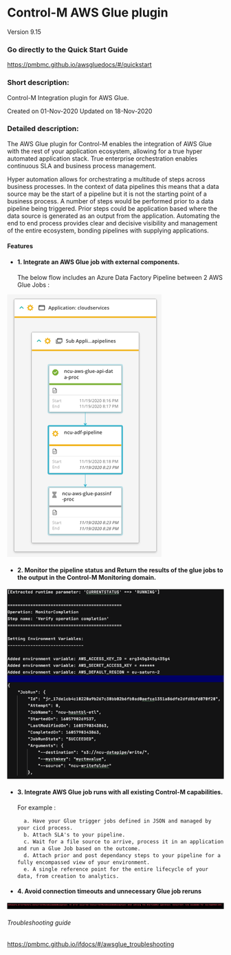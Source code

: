 # Control-M AWS Glue plugin
Version 9.15

### Go directly to the Quick Start Guide
https://pmbmc.github.io/awsgluedocs/#/quickstart

### Short description:
Control-M Integration plugin for AWS Glue.

Created on 01-Nov-2020
Updated on 18-Nov-2020
 
### Detailed description:

The AWS Glue plugin for Control-M enables the integration of AWS Glue with the rest of your application 
ecosystem, allowing for a true hyper automated application stack. True enterprise orchestration enables continuous SLA and business
process management.



Hyper automation allows for orchestrating a multitude of steps across business processes. In the context of data pipelines
this means that a data source may be the start of a pipeline but it is not the starting point of a business process.
A number of steps would be performed prior to a data pipeline being triggered. Prior steps could be application based where the data 
source is generated as an output from the application. Automating the end to end process provides clear and decisive 
visibility and management of the entire ecosystem, bonding pipelines with supplying applications.

#### Features

* #### 1. Integrate an AWS Glue job with external components.  

    The below flow includes an Azure Data Factory Pipeline between 2 AWS Glue Jobs :

![workflow](./images/cloud-services.png)

* #### 2. Monitor the pipeline status and Return the results of the glue jobs to the output in the Control-M Monitoring domain.  

![workflow](./images/glueout.png)

* #### 3. Integrate AWS Glue job runs with all existing Control-M capabilities.  
    For example : 
                   
        a. Have your Glue trigger jobs defined in JSON and managed by your cicd process.          
        b. Attach SLA's to your pipeline.
        c. Wait for a file source to arrive, process it in an application and run a Glue Job based on the outcome.
        d. Attach prior and post dependancy steps to your pipeline for a fully encompassed view of your environment.
        e. A single reference point for the entire lifecycle of your data, from creation to analytics.

* #### 4. Avoid connection timeouts and unnecessary Glue job reruns

![workflow](./images/duplicateruns.png)
 
###### Troubleshooting guide
 
 https://pmbmc.github.io/ifdocs/#/awsglue_troubleshooting

 
